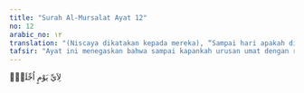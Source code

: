 ```yaml
---
title: "Surah Al-Mursalat Ayat 12"
no: 12
arabic_no: ١٢
translation: "(Niscaya dikatakan kepada mereka), “Sampai hari apakah ditangguhkan (azab orang-orang kafir itu)?”"
tafsir: "Ayat ini menegaskan bahwa sampai kapankah urusan umat dengan rasul mereka ditangguhkan, sehingga yang kafir harus diazab atau mendapatkan kehinaan, dan sebaliknya yang beriman memperoleh kenikmatan dan pemeliharaan dari Allah? Ayat ini merupakan ancaman betapa hebatnya masalah-masalah yang dihadapi umat di hari itu, dan betapa beratnya tanggung jawab manusia di hadapan Allah kelak."
---
```

لِاَيِّ يَوْمٍ اُجِّلَتْۗ